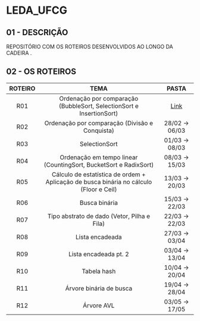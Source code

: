 # LEDA_UFCG

## 01 - DESCRIÇÃO

REPOSITÓRIO COM OS ROTEIROS DESENVOLVIDOS AO LONGO DA CADEIRA .

## 02 - OS ROTEIROS
ROTEIRO | TEMA | PASTA
:--: | :--: | :--:
R01 | Ordenação por comparação (BubbleSort, SelectionSort e InsertionSort) | [Link]()
R02 | Ordenação por comparação (Divisão e Conquista) | 28/02 -> 06/03
R03 | SelectionSort | 01/03 -> 08/03
R04 | Ordenação em tempo linear (CountingSort, BucketSort e RadixSort) | 08/03 -> 15/03
R05 | Cálculo de estatística de ordem + Aplicação de busca binária no cálculo (Floor e Ceil) | 13/03 -> 20/03
R06 | Busca binária | 15/03 -> 22/03
R07 | Tipo abstrato de dado (Vetor, Pilha e Fila) | 22/03 -> 22/03
R08 | Lista encadeada | 27/03 -> 03/04
R09 | Lista encadeada pt. 2 | 03/04 -> 13/04
R10 | Tabela hash | 10/04 -> 20/04
R11 | Árvore binária de busca | 19/04 -> 28/04
R12 | Árvore AVL | 03/05 -> 17/05
